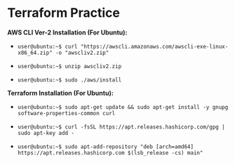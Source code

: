 # Terraform Practice

**AWS CLI Ver-2 Installation (For Ubuntu):** 

- ```user@ubuntu:~$ curl "https://awscli.amazonaws.com/awscli-exe-linux-x86_64.zip" -o "awscliv2.zip"```

- ```user@ubuntu:~$ unzip awscliv2.zip```

- ```user@ubuntu:~$ sudo ./aws/install```

**Terraform Installation (For Ubuntu):**

- ```user@ubuntu:~$ sudo apt-get update && sudo apt-get install -y gnupg software-properties-common curl```

- ```user@ubuntu:~$ curl -fsSL https://apt.releases.hashicorp.com/gpg | sudo apt-key add -```

- ```user@ubuntu:~$ sudo apt-add-repository "deb [arch=amd64] https://apt.releases.hashicorp.com $(lsb_release -cs) main"```